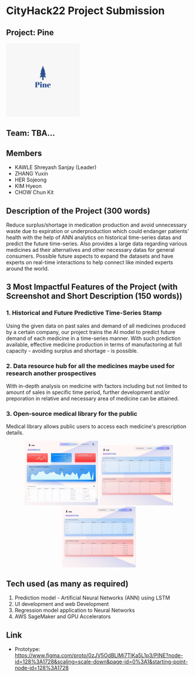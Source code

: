 # CityHack22 Project Submission
## Project: Pine
<img src="logo1.jpeg" width="200" alt="project_logo"/>

## Team: TBA…
## Members
- KAWLE Shreyash Sanjay (Leader)
- ZHANG Yuxin 
- HER Sojeong
- KIM Hyeon
- CHOW Chun Kit

## Description of the Project (300 words)
Reduce surplus/shortage in medication production and avoid unnecessary waste due to expiration or underproduction which could endanger patients’ health with the help of ANN analytics on historical time-series datas and predict the future time-series. Also provides a large data regarding various medicines ad their alternatives and other necessary datas for general consumers. Possible future aspects to expand the datasets and have experts on real-time interactions to help connect like minded experts around the world. 

## 3 Most Impactful Features of the Project (with Screenshot and Short Description (150 words))
### 1. Historical and Future Predictive Time-Series Stamp<br />
  Using the given data on past sales and demand of all medicines produced by a certain company, our project trains the AI model to predict future demand of each medicine in a time-series manner. With such prediction available, effective medicine production in terms of manufactoring at full capacity - avoiding surplus and shortage - is possible. 
### 2. Data resource hub for all the medicines maybe used for research another prospectives<br />
  With in-depth analysis on medicine with factors including but not limited to amount of sales in specific time period, further development and/or preporation in relative and necessary area of medicine can be attained.
### 3. Open-source medical library for the public<br />
  Medical library allows public users to access each medicine's prescription details. <br />
<center><img src="screenshot_1.jpeg" width="200" alt="screenshot_1"/> <img src="screenshot_3.jpeg" width="200" alt="screenshot_2"/><img src="screenshot_3.jpeg" width="200" alt="screenshot_3"/></center>

## Tech used (as many as required)
1. Prediction model - Artificial Neural Networks (ANN) using LSTM 
2. UI development and web Development 
3. Regression model application to Neural Networks
4. AWS SageMaker and GPU Accelerators 

## Link
- Prototype: https://www.figma.com/proto/0zJV5OdBLlMi7TlKa5L1p3/PINE?node-id=128%3A1728&scaling=scale-down&page-id=0%3A1&starting-point-node-id=128%3A1728
